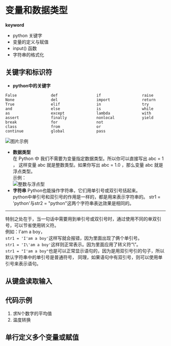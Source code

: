 # 变量和数据类型  
**keyword**  
- python 关键字  
- 变量的定义与赋值  
- input() 函数  
- 字符串的格式化  
## 关键字和标识符 
- **python中的关键字**  

```
False               def                 if                  raise  
None                del                 import              return  
True                elif                in                  try  
and                 else                is                  while  
as                  except              lambda              with  
assert              finally             nonlocal            yield  
break               for                 not                  
class               from                or            
continue            global              pass
```

![图片示例](https://github.com/liytgy/python/blob/master/START/photo/%E5%85%B3%E9%94%AE%E5%AD%97py.png "python关键字")  
- **数据类型**  
在 Python 中 我们不需要为变量指定数据类型。所以你可以直接写出 abc = 1 ，
这样变量 abc 就是整数类型。如果你写出 abc = 1.0 ，那么变量 abc 就是浮点类型。  
示例：  
![](https://github.com/liytgy/python/blob/master/START/photo/数据类型，整数字符.png "整数与浮点型")  
- **字符串**
Python也能操作字符串，它们用单引号或双引号括起来。  
python中单引号和双引号的作用是一样的，都是用来表示字符串的。
str1 = 'python'与str2 = "python"这两个字符串表达效果是相同的。  
- - -  
特别之处在于，当一句话中需要用到单引号或双引号时，通过使用不同的单双引号，可以节省使用转义符。  
例如：I'am a boy，  
`str1 = 'I'am a boy'`这样写就会报错，因为里面出现了俩个单引号。  
`str1 = 'I\'am a boy'`这样则正常表示。因为里面应用了转义符“\”。  
`str1 = "I'am a boy"`也是可以正常显示语句的，因为是用双引号引的句子，所以默认字符串中的单引号是普通符号，
同理，如果语句中有双引号，则可以使用单引号来表示语句。  
## 从键盘读取输入  
## 代码示例  

1. 求N个数字的平均值  
2. 温度转换  
## 单行定义多个变量或赋值  
